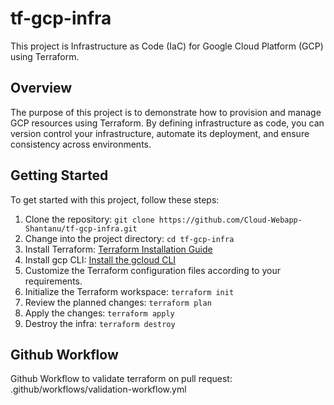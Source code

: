 # tf-gcp-infra

This project is Infrastructure as Code (IaC) for Google Cloud Platform (GCP) using Terraform.

## Overview

The purpose of this project is to demonstrate how to provision and manage GCP resources using Terraform. By defining infrastructure as code, you can version control your infrastructure, automate its deployment, and ensure consistency across environments.

## Getting Started

To get started with this project, follow these steps:

1. Clone the repository: `git clone https://github.com/Cloud-Webapp-Shantanu/tf-gcp-infra.git`
2. Change into the project directory: `cd tf-gcp-infra`
3. Install Terraform: [Terraform Installation Guide](https://learn.hashicorp.com/tutorials/terraform/install-cli)
4. Install gcp CLI: [Install the gcloud CLI](https://cloud.google.com/sdk/docs/install)
6. Customize the Terraform configuration files according to your requirements.
7. Initialize the Terraform workspace: `terraform init`
8. Review the planned changes: `terraform plan`
9. Apply the changes: `terraform apply`
10. Destroy the infra: `terraform destroy`
    
## Github Workflow

Github Workflow to validate terraform on pull request: .github/workflows/validation-workflow.yml
